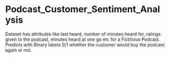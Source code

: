 # Podcast_Customer_Sentiment_Analysis

Dataset has attributes like last heard, number of minutes heard for, ratings given to the podcast, minutes heard at one go etc for a Fictitious Podcast.
Predicts with Binary labels 0/1 whether the customer would buy the podcast again or not.
